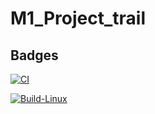 # M1_Project_trail

## Badges

[![CI](https://github.com/Kharepooja1999/M1_Project_trail/actions/workflows/main.yml/badge.svg)](https://github.com/Kharepooja1999/M1_Project_trail/actions/workflows/main.yml)

[![Build-Linux](https://github.com/Kharepooja1999/M1_Project_trail/actions/workflows/Build.yml/badge.svg)](https://github.com/Kharepooja1999/M1_Project_trail/actions/workflows/Build.yml)



